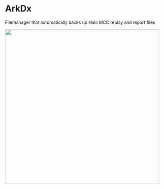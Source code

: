 # ArkDx
Filemanager that automatically backs up Halo MCC replay and report files

<img src="https://i.imgur.com/YRW3bMg.png" width="500px"/>
